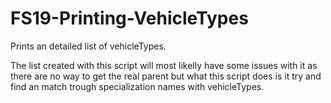 # FS19-Printing-VehicleTypes
Prints an detailed list of vehicleTypes.

The list created with this script will most likelly have some issues with it as there are no way to get the real parent but what this script does is it try and find an match trough specialization names with vehicleTypes.
